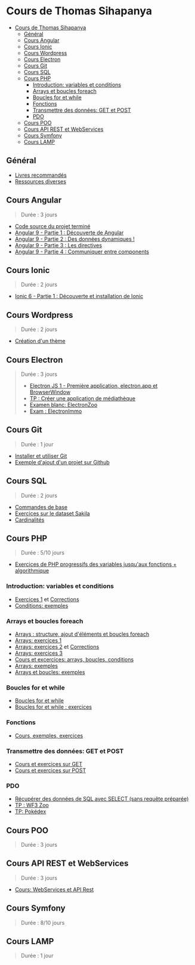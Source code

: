 # Cours de Thomas Sihapanya

- [Cours de Thomas Sihapanya](#cours-de-thomas-sihapanya)
  - [Général](#g%c3%a9n%c3%a9ral)
  - [Cours Angular](#cours-angular)
  - [Cours Ionic](#cours-ionic)
  - [Cours Wordpress](#cours-wordpress)
  - [Cours Electron](#cours-electron)
  - [Cours Git](#cours-git)
  - [Cours SQL](#cours-sql)
  - [Cours PHP](#cours-php)
    - [Introduction: variables et conditions](#introduction-variables-et-conditions)
    - [Arrays et boucles foreach](#arrays-et-boucles-foreach)
    - [Boucles for et while](#boucles-for-et-while)
    - [Fonctions](#fonctions)
    - [Transmettre des données: GET et POST](#transmettre-des-donn%c3%a9es-get-et-post)
    - [PDO](#pdo)
  - [Cours POO](#cours-poo)
  - [Cours API REST et WebServices](#cours-api-rest-et-webservices)
  - [Cours Symfony](#cours-symfony)
  - [Cours LAMP](#cours-lamp)

## Général

- [Livres recommandés](Random/recommanded-books.md)
- [Ressources diverses](Random/ressources.md)

## Cours Angular

> Durée : 3 jours

- [Code source du projet terminé](Angular/angular-tour-of-heroes)
- [Angular 9 - Partie 1 : Découverte de Angular](Angular/01.md)
- [Angular 9 - Partie 2 : Des données dynamiques !](Angular/02.md)
- [Angular 9 - Partie 3 : Les directives](Angular/03.md)
- [Angular 9 - Partie 4 : Communiquer entre components](Angular/04.md)

## Cours Ionic
> Durée : 2 jours
- [Ionic 6 - Partie 1 : Découverte et installation de Ionic](Ionic/01.md)


## Cours Wordpress
> Durée : 2 jours
 - [Création d'un thème](https://gist.github.com/tomsihap/268904d9eee5fccbc6a669105a9a318e)

## Cours Electron
> Durée : 3 jours
> - [Electron JS 1 - Première application, electron.app et BrowserWindow](ElectronJS/01.md)
> - [TP : Créer une application de médiathèque](ElectronJS/02.md)
> - [Examen blanc: ElectronZoo](ElectronJS/03.md)
> - [Exam : ElectronImmo](ElectronJS/04.md)
## Cours Git

> Durée : 1 jour
- [Installer et utiliser Git](https://github.com/tomsihap/allcourses/blob/b2543928c9c83f3d47c02cd3423b5e15267533f4/Random/git.md)
- [Exemple d'ajout d'un projet sur Github](https://github.com/tomsihap/courses/blob/4b369b829dd823946ac3f79343f4f2d7a63f1745/topics/symfony/tp01-correction.md#ajouter-le-projet-%c3%a0-git)

## Cours SQL

> Durée : 2 jours
- [Commandes de base](https://gist.github.com/tomsihap/78d0c3fb0fc36239526c5a0fc6941993)
- [Exercices sur le dataset Sakila](https://gist.github.com/tomsihap/1c496f0da611aae2ec1bdc9eca45e06f)
- [Cardinalités](https://github.com/tomsihap/MVC-course/blob/c3c750743213daa6e0612ef260064ae1d9feb022/_cours/MVC-06.md)

## Cours PHP

> Durée : 5/10 jours

- [Exercices de PHP progressifs des variables jusqu'aux fonctions + algorithmique](https://gist.github.com/tomsihap/6583f017ca858ae74d9221a51f82ba63)

### Introduction: variables et conditions

- [Exercices 1](https://gist.github.com/tomsihap/0672872f32d20b74368dab80eb9907db#file-exercice-php) et [Corrections](https://gist.github.com/tomsihap/0672872f32d20b74368dab80eb9907db#file-correction-php)
- [Conditions: exemples](https://github.com/tomsihap/PHP-course/blob/master/TD-01%20-%20Structures/conditions.php)

### Arrays et boucles foreach

- [Arrays : structure, ajout d'éléments et boucles foreach](https://gist.github.com/tomsihap/d694dddf1f0c968202127859e3e1e026#file-01-cours-md)
- [Arrays: exercices 1](https://github.com/tomsihap/php-exercices/blob/master/exercice-02-arrays/index.php)
- [Arrays: exercices 2](https://gist.github.com/tomsihap/d694dddf1f0c968202127859e3e1e026#file-02-exercices-php) et [Corrections](https://gist.github.com/tomsihap/d694dddf1f0c968202127859e3e1e026#file-03-corrige-php)
- [Arrays: exercices 3](https://gist.github.com/tomsihap/0ce95ee46a6b57d55144a67d68baed35)
- [Cours et excercices: arrays, boucles, conditions](https://github.com/tomsihap/PHP-course/blob/master/TD-01%20-%20Structures/exercice.md)
- [Arrays: exemples](https://github.com/tomsihap/PHP-course/blob/master/TD-01%20-%20Structures/arrays.php)
- [Arrays et boucles: exemples](https://github.com/tomsihap/PHP-course/blob/master/TD-01%20-%20Structures/boucles-arrays.php)

### Boucles for et while

- [Boucles for et while](https://gist.github.com/tomsihap/aa0c9f59822fb62df2983b04ba1d2b13)
- [Boucles for et while : exercices](https://gist.github.com/tomsihap/273567c96b40f4d62b175b2b9aa2951d)

### Fonctions

- [Cours, exemples, exercices](https://gist.github.com/tomsihap/a80e77745ad223b02de1053403eaa903)

### Transmettre des données: GET et POST

- [Cours et exercices sur GET](https://gist.github.com/tomsihap/b92d7ff51c564cb6c9db408fd0bc0a36)
- [Cours et exercices sur POST](https://gist.github.com/tomsihap/526ba2f3193245bdc9b61ef32d7aaf94)

### PDO

- [Récupérer des données de SQL avec SELECT (sans requête préparée)](https://gist.github.com/tomsihap/4c91b7e3048a63fd01579e37dd2af926)
- [TP : WF3 Zoo](https://github.com/tomsihap/wf3zoo)
- [TP: Pokédex](https://github.com/tomsihap/crud-example-php-course)

## Cours POO

> Durée : 3 jours

## Cours API REST et WebServices

> Durée : 3 jours
- [Cours: WebServices et API Rest](https://github.com/tomsihap/php-api-course/blob/master/01%20-%20cours.md)

## Cours Symfony

> Durée : 8/10 jours

## Cours LAMP

> Durée  : 1 jour

